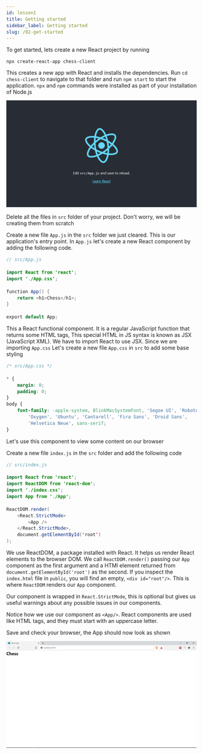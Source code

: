 ```yaml
---
id: lesson1
title: Getting started
sidebar_label: Getting started
slug: /02-get-started
---
```


To get started, lets create a new React project by running

```
npx create-react-app chess-client
```

This creates a new app with React and installs the dependencies. Run `cd chess-client` to navigate to that folder and run `npm start` to start the application.
`npx` and `npm` commands were installed as part of your installation of Node.js

![img](../static/img/Screenshot1.png)

Delete all the files in `src` folder of your project. Don't worry, we will be creating them from scratch

Create a new file `App.js` in the `src` folder we just cleared. This is our application's entry point.
In `App.js` let's create a new React component by adding the following code.

```java
// src/App.js

import React from 'react';
import './App.css';

function App() {
	return <h1>Chess</h1>;
}

export default App;
```

This a React functional component. It is a regular JavaScript function that returns some HTML tags, This special HTML in JS syntax is known as JSX (JavaScript XML). We have to import React to use JSX.
Since we are importing `App.css`
Let's create a new file `App.css` in `src` to add some base styling

```css
/* src/App.css */

* {
	margin: 0;
	padding: 0;
}
body {
	font-family: -apple-system, BlinkMacSystemFont, 'Segoe UI', 'Roboto',
		'Oxygen', 'Ubuntu', 'Cantarell', 'Fira Sans', 'Droid Sans',
		'Helvetica Neue', sans-serif;
}
```

Let's use this component to view some content on our browser

Create a new file `index.js` in the `src` folder and add the following code

```java
// src/index.js

import React from 'react';
import ReactDOM from 'react-dom';
import './index.css';
import App from './App';

ReactDOM.render(
	<React.StrictMode>
		<App />
	</React.StrictMode>,
	document.getElementById('root')
);
```

We use ReactDOM, a package installed with React. It helps us render React elements to the browser DOM.
We call `ReactDOM.render()` passing our `App` component as the first argument and a HTMl element returned from `document.getElementById('root')` as the second. If you inspect the `index.html` file in `public`, you will find an empty, `<div id="root"/>`. This is where `ReactDOM` renders our `App` component.

Our component is wrapped in `React.StrictMode`, this is optional but gives us useful warnings about any possible issues in our components.

Notice how we use our component as `<App/>`. React components are used like HTML tags, and they must start with an uppercase letter.

Save and check your browser, the App should now look as shown

![img](../static/img/Screenshot2.png)
